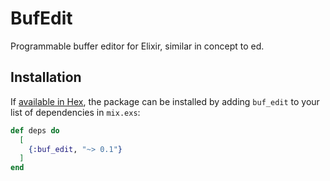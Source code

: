 # BufEdit

Programmable buffer editor for Elixir, similar in concept to ed.

## Installation

If [available in Hex](https://hex.pm/docs/publish), the package can be installed
by adding `buf_edit` to your list of dependencies in `mix.exs`:

```elixir
def deps do
  [
    {:buf_edit, "~> 0.1"}
  ]
end
```
